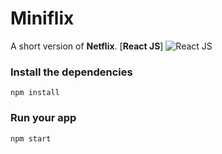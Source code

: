# Miniflix

A short version of **Netflix**. [**React JS**]
![React JS](https://facebook.github.io/react-native/)

### Install the dependencies
```
npm install
```

### Run your app
```
npm start
```
